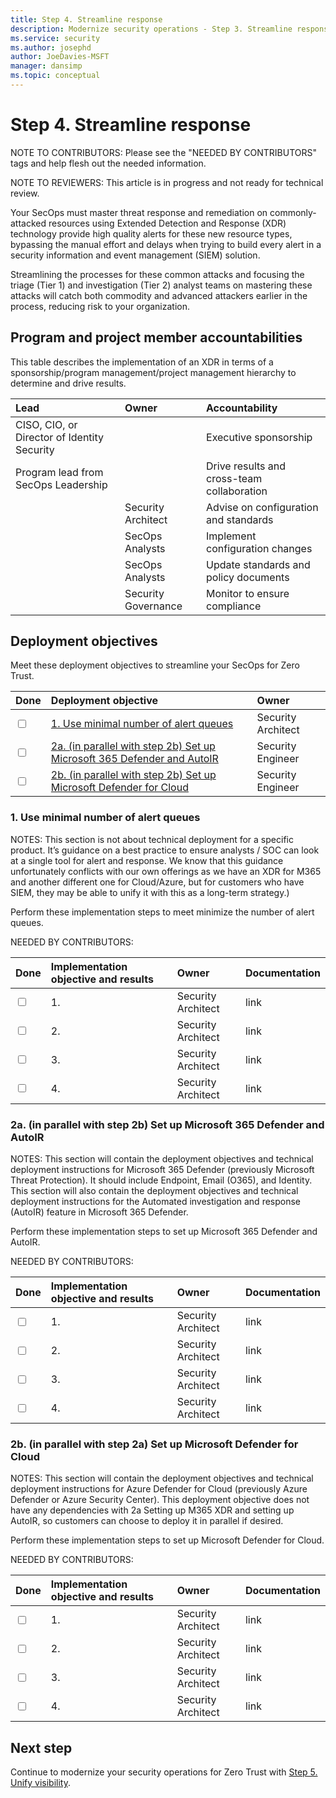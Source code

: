 ```yaml
---
title: Step 4. Streamline response
description: Modernize security operations - Step 3. Streamline response 
ms.service: security
ms.author: josephd
author: JoeDavies-MSFT
manager: dansimp
ms.topic: conceptual
---
```


# Step 4. Streamline response

NOTE TO CONTRIBUTORS: Please see the "NEEDED BY CONTRIBUTORS" tags and help flesh out the needed information.

NOTE TO REVIEWERS: This article is in progress and not ready for technical review.

Your SecOps must master threat response and remediation on commonly-attacked resources using Extended Detection and Response (XDR) technology provide high quality alerts for these new resource types, bypassing the manual effort and delays when trying to build every alert in a security information and event management (SIEM) solution. 

Streamlining the processes for these common attacks and focusing the triage (Tier 1) and investigation (Tier 2) analyst teams on mastering these attacks will catch both commodity and advanced attackers earlier in the process, reducing risk to your organization. 

## Program and project member accountabilities

This table describes the implementation of an XDR in terms of a sponsorship/program management/project management hierarchy to determine and drive results.

| Lead | Owner | Accountability |
|:-------|:-------|:-----|
|  CISO, CIO, or Director of Identity Security | | Executive sponsorship |
| Program lead from SecOps Leadership| | Drive results and cross-team collaboration |
| | Security Architect  | Advise on configuration and standards |
| | SecOps Analysts | Implement configuration changes |
| | SecOps Analysts | Update standards and policy documents |
| | Security Governance | Monitor to ensure compliance |

## Deployment objectives

Meet these deployment objectives to streamline your SecOps for Zero Trust.

| Done | Deployment objective | Owner |
|:-------|:-------|:-----|
| <input type="checkbox" /> | [1. Use minimal number of alert queues](#singlequeue) | Security Architect |
| <input type="checkbox" /> | [2a. (in parallel with step 2b) Set up Microsoft 365 Defender and AutoIR](#m365xdr) | Security Engineer |
| <input type="checkbox" /> | [2b. (in parallel with step 2b) Set up Microsoft Defender for Cloud](#azurexdr) | Security Engineer |

<a id="singlequeue"></a>
### 1. Use minimal number of alert queues

NOTES: This section is not about technical deployment for a specific product. It’s guidance on a best practice to ensure analysts / SOC can look at a single tool for alert and response. We know that this guidance unfortunately conflicts with our own offerings as we have an XDR for M365 and another different one for Cloud/Azure, but for customers who have SIEM, they may be able to unify it with this as a long-term strategy.)

Perform these implementation steps to meet minimize the number of alert queues.

NEEDED BY CONTRIBUTORS:

| Done | Implementation objective and results | Owner | Documentation |
|:-------|:-------|:-----|:-----|
| <input type="checkbox" /> | 1.  | Security Architect | link |
| <input type="checkbox" /> | 2.  | Security Architect | link |
| <input type="checkbox" /> | 3.  | Security Architect | link |
| <input type="checkbox" /> | 4.  | Security Architect | link |


<a id="m365xdr"></a>
### 2a. (in parallel with step 2b) Set up Microsoft 365 Defender and AutoIR

NOTES: This section will contain the deployment objectives and technical deployment instructions for Microsoft 365 Defender (previously Microsoft Threat Protection). It should include Endpoint, Email (O365), and Identity. This section will also contain the deployment objectives and technical deployment instructions for the Automated investigation and response (AutoIR) feature in Microsoft 365 Defender.

Perform these implementation steps to set up Microsoft 365 Defender and AutoIR.

NEEDED BY CONTRIBUTORS:

| Done | Implementation objective and results | Owner | Documentation |
|:-------|:-------|:-----|:-----|
| <input type="checkbox" /> | 1.  | Security Architect | link |
| <input type="checkbox" /> | 2.  | Security Architect | link |
| <input type="checkbox" /> | 3.  | Security Architect | link |
| <input type="checkbox" /> | 4.  | Security Architect | link |


<a id="azurexdr"></a>
### 2b. (in parallel with step 2a) Set up Microsoft Defender for Cloud

NOTES: This section will contain the deployment objectives and technical deployment instructions for Azure Defender for Cloud (previously Azure Defender or Azure Security Center). This deployment objective does not have any dependencies with 2a Setting up M365 XDR and setting up AutoIR, so customers can choose to deploy it in parallel if desired.

Perform these implementation steps to set up Microsoft Defender for Cloud.

NEEDED BY CONTRIBUTORS:

| Done | Implementation objective and results | Owner | Documentation |
|:-------|:-------|:-----|:-----|
| <input type="checkbox" /> | 1.  | Security Architect | link |
| <input type="checkbox" /> | 2.  | Security Architect | link |
| <input type="checkbox" /> | 3.  | Security Architect | link |
| <input type="checkbox" /> | 4.  | Security Architect | link |


## Next step

Continue to modernize your security operations for Zero Trust with [Step 5. Unify visibility](modernize-security-operations-unify-visibility.md).
